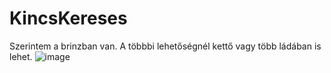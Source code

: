 # KincsKereses

Szerintem a brinzban van.
A többbi lehetőségnél kettő vagy több ládában is lehet.
![image](https://user-images.githubusercontent.com/95653038/171423479-a1e3d545-d6a5-4e3e-8a12-00ed45f9b834.png)

